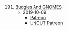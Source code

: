191. [Budgies And GNOMES](https://linuxgamecast.com/2019/10/lwdw-191-budgies-and-gnomes/)
     * 2019-10-09
        * [Patreon](https://www.patreon.com/posts/lwdw-191-budgies-30638636)
        * [UNCUT Patreon](https://www.patreon.com/posts/lwdw-191-live-30638612)
